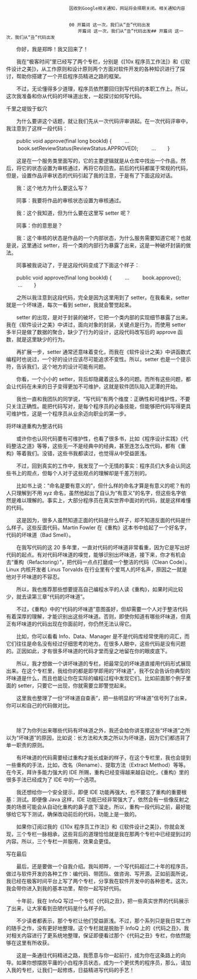 
                            
                            因收到Google相关通知，网站将会择期关闭。相关通知内容
                            
                            
                            00 开篇词 这一次，我们从“丑”代码出发
                            　　开篇词 这一次，我们从“丑”代码出发## 开篇词 这一次，我们从“丑”代码出发

　　你好，我是郑晔！我又回来了！

　　我在“极客时间”里已经写了两个专栏，分别是《[10x 程序员工作法]》和《[软件设计之美]》，从工作原则和设计原则两个方面对软件开发的各种知识进行了探讨，帮助你搭建了一个开启程序员精进之路的框架。

　　不过，无论懂得多少道理，程序员依然要回归到写代码的本职工作上。所以，这次我准备和你从代码的坏味道出发，一起探讨如何写代码。

千里之堤毁于蚁穴

　　为什么要讲这个话题，就让我们先从一次代码评审讲起。在一次代码评审中，我注意到了这样一段代码：

　　public void approve(final long bookId) {
　　  ...
　　  book.setReviewStatus(ReviewStatus.APPROVED);
　　  ...
　　}


　　这是在一个服务类里面写的，它的主要逻辑就是从仓库中找出一个作品，然后，将它的状态设置为审核通过，再将它存回去。前后的代码都属于常规的代码，但是，设置作品评审状态的代码引起了我的注意，于是有了下面这段对话。

　　我：这个地方为什么要这么写？

　　同事：我要将作品的审核状态设置为审核通过。

　　我：这个我知道，但为什么要在这里写 setter 呢？

　　同事：你的意思是？

　　我：这个审核的状态是作品的一个内部状态，为什么服务需要知道它呢？也就是说，这里通过 setter，将一个类的内部行为暴露了出来，这是一种破坏封装的做法。

　　同事被我说动了，于是这段代码变成了下面这个样子：

　　public void approve(final long bookId) {
　　  ...
　　  book.approve();
　　  ...
　　}


　　之所以我注意到这段代码，完全是因为这里用到了 setter。在我看来，setter 就是一个坏味道，每次一看到 setter，我就会警觉起来。

　　setter 的出现，是对于封装的破坏，它把一个类内部的实现细节暴露了出来。我在《软件设计之美》中讲过，面向对象的封装，关键点是行为，而使用 setter 多半只是做了数据的聚合，缺少了行为的设计，这段代码改写后的 approve 函数，就是这里缺少的行为。

　　再扩展一步，setter 通常还意味着变化，而我在《软件设计之美》中讲函数式编程时也说过，一个好的设计应该尽可能追求不变性。所以，setter 也是一个提示符，告诉我们，这个地方的设计可能有问题。

　　你看，一个小小的 setter，背后却隐藏着这么多的问题。而所有这些问题，都会让代码在未来的日子变得更加不可维护，这就是软件团队陷入泥潭的开始。

　　我也一直和我团队的同学说，“写代码”有两个维度：正确性和可维护性，不要只关注正确性。能把代码写对，是每个程序员的必备技能，但能够把代码写得更具可维护性，这是一个程序员从业余迈向职业的第一步。

将坏味道重构为整洁代码

　　或许你也认同代码要有可维护性，也看了很多书，比如《程序设计实践》《代码整洁之道》等等，这些无一不是经典中的经典，甚至连怎么改代码，都有《重构》等着我们。没错，这些书我都读过，也觉得从中受益匪浅。

　　不过，回到真实的工作中，我发现了一个无情的事实：程序员们大多会认同这些书上的观点，但每个人对于这些观点的理解却是千差万别的。

　　比如书上说：“命名是要有意义的”，但什么样的命名才算是有意义的呢？有的人只理解到不用 xyz 命名，虽然他起出了自认为“有意义”的名字，但这些名字依然是难以理解的。事实上，大部分程序员在真实世界中面对的代码，就是这样难懂的代码。

　　这是因为，很多人虽然知道正面的代码是什么样子，却不知道反面的代码是什么样子。这些反面代码，Martin Fowler 在《重构》这本书中给起了一个好名字，代码的坏味道（Bad Smell）。

　　在我写代码的这 20 多年里，一直对代码的坏味道非常看重，因为它是写出好代码的起点。有对代码坏味道的嗅觉，能够识别出坏味道，接下来，你才有机会去“重构（Refactoring）”，把代码一点点打磨成一个整洁的代码（Clean Code）。Linux 内核开发者 Linus Torvalds 在行业里有个爱骂人的坏名声，原因之一就是他对于坏味道的不容忍。

　　所以，我也推荐那些想要提高自己编程水平的人读《重构》，如果时间比较少，就去读第三章“代码的坏味道”。

　　不过，《重构》中的“代码的坏味道”意图虽好，但却需要一个人对于整洁代码有着深厚的理解，才能识别出这些坏味道。否则，即使你知道有哪些坏味道，但真正有坏味道的代码出现在你面前时，你仍然无法认得它。

　　比如，你可以看看 Info、Data、Manager 是不是代码库经常使用的词汇，而它们往往是命名没有经过仔细思考的地方。在很多人眼中，这些代码是没有问题的。正因如此，才有很多坏味道的代码才堂而皇之地留在你的眼皮底下。

　　所以，我才想做一个讲坏味道的专栏，把最常见的坏味道直接用代码形式展现出来。在这个专栏里，我给你的都是即学即用的“坏味道”，我不仅会告诉你典型的坏味道是什么，而且也能让你在实际的编程过程中发现它们。比如前面那个例子里面的 setter，只要它一出现，你就需要立即警觉起来。

　　这里我也整理了一份“坏味道自查表”，把一些明显的“坏味道”信号列了出来，你可以和自己的代码做对比。

　　

　　除了为你列出来哪些代码有坏味道之外，我还会给你讲支撑这些“坏味道”之所以为“坏味道”的原因，比如说：长方法和大类之所以为坏味道，因为它们都违背了单一职责的原则。

　　有坏味道的代码需要经过重构才能长成新的样子，在这个专栏里，我也会提到一些重构的手法，比如，改名（Rename）、提取方法（Extract Method）等等。在今天，拜许多能力强大的 IDE 所赐，重构已经变得越来越自动化，《重构》里的很多手法已经成为了 IDE 中的一个选项。

　　我还想给你一个安全提示，即便 IDE 功能再强大，也不要忘了重构的重要根基：测试。即便像 Java 这样，IDE 功能已经非常强大了，依然会有一些像反射之类的场景可能会从自动化重构的鼻子底下溜走。所以，重构一段代码之前，最好能够给它写下测试，确保改动前后的代码，功能上是一致的。

　　如果你订阅过我的《[10x 程序员工作法]》和《[软件设计之美]》，你就会发现，三个专栏一脉相承，这些背后的道理恰恰就是我在那两个专栏中已经提到过的内容。所以，三个专栏一并服用，效果会更佳。

写在最后

　　最后，还是要做一个自我介绍。我叫郑晔，一个写代码超过二十年的程序员，做过与软件开发的各种工作：编代码、带团队、做咨询、写开源。正如前面所说，我已经在极客时间平台上写了两个专栏，分享我在软件开发中的各种思考。这次，我会带你进入到我的基本功里，帮你一起写好代码。

　　十年前，我在 InfoQ 写过一个专栏《代码之丑》，把一些真实世界的代码展示了出来，让大家看到丑陋代码是什么样子的。

　　不少读者都表示，那个专栏让他们受益匪浅。不过，那个系列只是我日常工作的随手之作，没有更好地整理。这个专栏就是脱胎于 InfoQ 上的《代码之丑》，我对相关内容进行了更系统地整理，保证即便看过那个《代码之丑》专栏，你依然能够在这里有所收获。

　　这是一条通往代码精进之路，我愿意与你一起前行，成为你在这条路上的向导。如果你想摆脱平庸的小白程序员状态，成为一个更优秀的程序员，那么，请加入我的专栏，让我们一起修炼，日益精进写代码的手艺！

                        
                        
                            